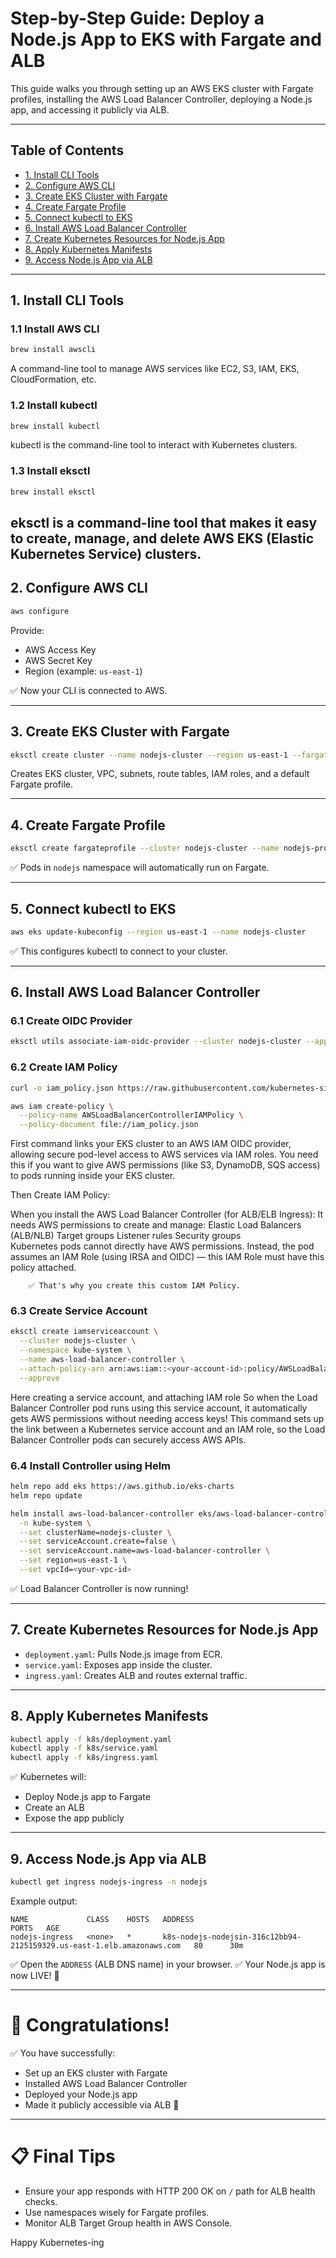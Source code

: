# Step-by-Step Guide: Deploy a Node.js App to EKS with Fargate and ALB

This guide walks you through setting up an AWS EKS cluster with Fargate profiles, installing the AWS Load Balancer Controller, deploying a Node.js app, and accessing it publicly via ALB.

---

## Table of Contents

- [1. Install CLI Tools](#1-install-cli-tools)
- [2. Configure AWS CLI](#2-configure-aws-cli)
- [3. Create EKS Cluster with Fargate](#3-create-eks-cluster-with-fargate)
- [4. Create Fargate Profile](#4-create-fargate-profile)
- [5. Connect kubectl to EKS](#5-connect-kubectl-to-eks)
- [6. Install AWS Load Balancer Controller](#6-install-aws-load-balancer-controller)
- [7. Create Kubernetes Resources for Node.js App](#7-create-kubernetes-resources-for-nodejs-app)
- [8. Apply Kubernetes Manifests](#8-apply-kubernetes-manifests)
- [9. Access Node.js App via ALB](#9-access-nodejs-app-via-alb)

---

## 1. Install CLI Tools

### 1.1 Install AWS CLI
```bash
brew install awscli
```
A command-line tool to manage AWS services like EC2, S3, IAM, EKS, CloudFormation, etc.

### 1.2 Install kubectl
```bash
brew install kubectl
```
kubectl is the command-line tool to interact with Kubernetes clusters.

### 1.3 Install eksctl
```bash
brew install eksctl
```
eksctl is a command-line tool that makes it easy to create, manage, and delete AWS EKS (Elastic Kubernetes Service) clusters.
---

## 2. Configure AWS CLI
```bash
aws configure
```
Provide:
- AWS Access Key
- AWS Secret Key
- Region (example: `us-east-1`)

✅ Now your CLI is connected to AWS.

---

## 3. Create EKS Cluster with Fargate
```bash
eksctl create cluster --name nodejs-cluster --region us-east-1 --fargate
```
Creates EKS cluster, VPC, subnets, route tables, IAM roles, and a default Fargate profile.

---

## 4. Create Fargate Profile
```bash
eksctl create fargateprofile --cluster nodejs-cluster --name nodejs-profile --namespace nodejs
```
✅ Pods in `nodejs` namespace will automatically run on Fargate.

---

## 5. Connect kubectl to EKS
```bash
aws eks update-kubeconfig --region us-east-1 --name nodejs-cluster
```
✅ This configures kubectl to connect to your cluster.

---

## 6. Install AWS Load Balancer Controller

### 6.1 Create OIDC Provider
```bash
eksctl utils associate-iam-oidc-provider --cluster nodejs-cluster --approve
```

### 6.2 Create IAM Policy
```bash
curl -o iam_policy.json https://raw.githubusercontent.com/kubernetes-sigs/aws-load-balancer-controller/main/docs/install/iam_policy.json

aws iam create-policy \
  --policy-name AWSLoadBalancerControllerIAMPolicy \
  --policy-document file://iam_policy.json
```
First command links your EKS cluster to an AWS IAM OIDC provider, allowing secure pod-level access to AWS services via IAM roles.
 You need this if you want to give AWS permissions (like S3, DynamoDB, SQS access) to pods running inside your EKS cluster.

Then Create IAM Policy:

 When you install the AWS Load Balancer Controller (for ALB/ELB Ingress):
    It needs AWS permissions to create and manage:
            Elastic Load Balancers (ALB/NLB)
            Target groups
            Listener rules
            Security groups  
  Kubernetes pods cannot directly have AWS permissions.
  Instead, the pod assumes an IAM Role (using IRSA and OIDC) — this IAM Role must have this policy attached.

        ✅ That's why you create this custom IAM Policy.

### 6.3 Create Service Account
```bash
eksctl create iamserviceaccount \
  --cluster nodejs-cluster \
  --namespace kube-system \
  --name aws-load-balancer-controller \
  --attach-policy-arn arn:aws:iam::<your-account-id>:policy/AWSLoadBalancerControllerIAMPolicy \
  --approve
```
Here creating a service account, and attaching IAM role 
    So when the Load Balancer Controller pod runs using this service account, it automatically gets AWS permissions without needing access keys!
    This command sets up the link between a Kubernetes service account and an IAM role, so the Load Balancer Controller pods can securely access AWS APIs.

### 6.4 Install Controller using Helm
```bash
helm repo add eks https://aws.github.io/eks-charts
helm repo update

helm install aws-load-balancer-controller eks/aws-load-balancer-controller \
  -n kube-system \
  --set clusterName=nodejs-cluster \
  --set serviceAccount.create=false \
  --set serviceAccount.name=aws-load-balancer-controller \
  --set region=us-east-1 \
  --set vpcId=<your-vpc-id>
```

✅ Load Balancer Controller is now running!

---

## 7. Create Kubernetes Resources for Node.js App

- `deployment.yaml`: Pulls Node.js image from ECR.
- `service.yaml`: Exposes app inside the cluster.
- `ingress.yaml`: Creates ALB and routes external traffic.

---

## 8. Apply Kubernetes Manifests
```bash
kubectl apply -f k8s/deployment.yaml
kubectl apply -f k8s/service.yaml
kubectl apply -f k8s/ingress.yaml
```

✅ Kubernetes will:
- Deploy Node.js app to Fargate
- Create an ALB
- Expose the app publicly

---

## 9. Access Node.js App via ALB
```bash
kubectl get ingress nodejs-ingress -n nodejs
```

Example output:
```plaintext
NAME             CLASS    HOSTS   ADDRESS                                                                PORTS   AGE
nodejs-ingress   <none>   *       k8s-nodejs-nodejsin-316c12bb94-2125159329.us-east-1.elb.amazonaws.com   80      30m
```

✅ Open the `ADDRESS` (ALB DNS name) in your browser.
✅ Your Node.js app is now LIVE! 🎉

---

# 🎯 Congratulations!

✅ You have successfully:
- Set up an EKS cluster with Fargate
- Installed AWS Load Balancer Controller
- Deployed your Node.js app
- Made it publicly accessible via ALB 🚀

---

# 📋 Final Tips
- Ensure your app responds with HTTP 200 OK on `/` path for ALB health checks.
- Use namespaces wisely for Fargate profiles.
- Monitor ALB Target Group health in AWS Console.

Happy Kubernetes-ing
